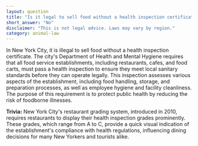 ```yaml
---
layout: question
title: "Is it legal to sell food without a health inspection certificate in New York City, USA?"
short_answer: "No"
disclaimer: "This is not legal advice. Laws may vary by region."
category: animal-law
---
```

In New York City, it is illegal to sell food without a health inspection certificate. The city's Department of Health and Mental Hygiene requires that all food service establishments, including restaurants, cafes, and food carts, must pass a health inspection to ensure they meet local sanitary standards before they can operate legally. This inspection assesses various aspects of the establishment, including food handling, storage, and preparation processes, as well as employee hygiene and facility cleanliness. The purpose of this requirement is to protect public health by reducing the risk of foodborne illnesses.

**Trivia:** New York City's restaurant grading system, introduced in 2010, requires restaurants to display their health inspection grades prominently. These grades, which range from A to C, provide a quick visual indication of the establishment's compliance with health regulations, influencing dining decisions for many New Yorkers and tourists alike.
